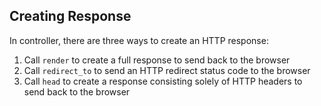 ## Creating Response

In controller, there are three ways to create an HTTP response:

1. Call `render` to create a full response to send back to the browser
2. Call `redirect_to` to send an HTTP redirect status code to the browser
3. Call `head` to create a response consisting solely of HTTP headers to send back to the browser
